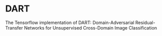 # DART
The Tensorflow implementation of DART: Domain-Adversarial Residual-Transfer Networks for Unsupervised Cross-Domain Image Classification
